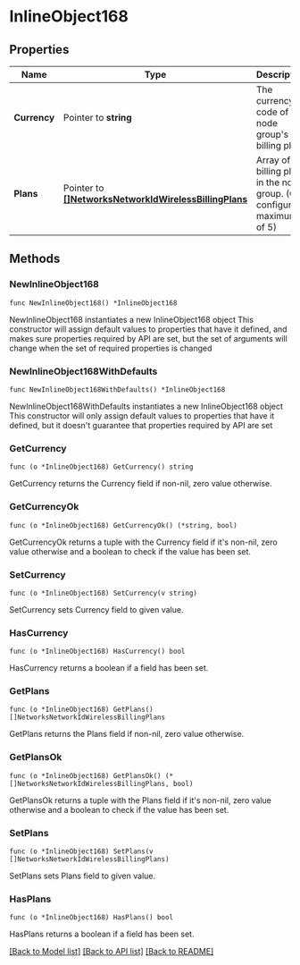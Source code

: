 # InlineObject168

## Properties

Name | Type | Description | Notes
------------ | ------------- | ------------- | -------------
**Currency** | Pointer to **string** | The currency code of this node group&#39;s billing plans | [optional] 
**Plans** | Pointer to [**[]NetworksNetworkIdWirelessBillingPlans**](NetworksNetworkIdWirelessBillingPlans.md) | Array of billing plans in the node group. (Can configure a maximum of 5) | [optional] 

## Methods

### NewInlineObject168

`func NewInlineObject168() *InlineObject168`

NewInlineObject168 instantiates a new InlineObject168 object
This constructor will assign default values to properties that have it defined,
and makes sure properties required by API are set, but the set of arguments
will change when the set of required properties is changed

### NewInlineObject168WithDefaults

`func NewInlineObject168WithDefaults() *InlineObject168`

NewInlineObject168WithDefaults instantiates a new InlineObject168 object
This constructor will only assign default values to properties that have it defined,
but it doesn't guarantee that properties required by API are set

### GetCurrency

`func (o *InlineObject168) GetCurrency() string`

GetCurrency returns the Currency field if non-nil, zero value otherwise.

### GetCurrencyOk

`func (o *InlineObject168) GetCurrencyOk() (*string, bool)`

GetCurrencyOk returns a tuple with the Currency field if it's non-nil, zero value otherwise
and a boolean to check if the value has been set.

### SetCurrency

`func (o *InlineObject168) SetCurrency(v string)`

SetCurrency sets Currency field to given value.

### HasCurrency

`func (o *InlineObject168) HasCurrency() bool`

HasCurrency returns a boolean if a field has been set.

### GetPlans

`func (o *InlineObject168) GetPlans() []NetworksNetworkIdWirelessBillingPlans`

GetPlans returns the Plans field if non-nil, zero value otherwise.

### GetPlansOk

`func (o *InlineObject168) GetPlansOk() (*[]NetworksNetworkIdWirelessBillingPlans, bool)`

GetPlansOk returns a tuple with the Plans field if it's non-nil, zero value otherwise
and a boolean to check if the value has been set.

### SetPlans

`func (o *InlineObject168) SetPlans(v []NetworksNetworkIdWirelessBillingPlans)`

SetPlans sets Plans field to given value.

### HasPlans

`func (o *InlineObject168) HasPlans() bool`

HasPlans returns a boolean if a field has been set.


[[Back to Model list]](../README.md#documentation-for-models) [[Back to API list]](../README.md#documentation-for-api-endpoints) [[Back to README]](../README.md)


